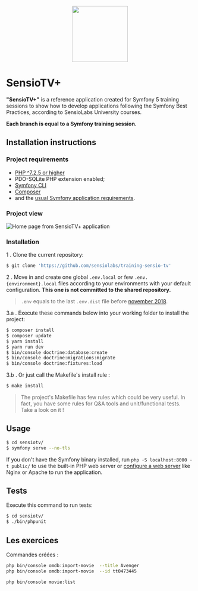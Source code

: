<p align="center"><a href="https://symfony.com" target="_blank">
    <img width=150 src="https://university.sensiolabs.com/images/sl-university-guy.png?sluv=98dbece26fd5a0434eea5e0577258d36eedf2db8">
</a></p>

# SensioTV+

**"SensioTV+"** is a reference application created for Symfony 5 training sessions to show how to develop applications following the Symfony Best Practices, according to SensioLabs University courses.

**Each branch is equal to a Symfony training session.**

## Installation instructions

### Project requirements

- [PHP ^7.2.5 or higher](http://php.net/manual/fr/install.php)
- PDO-SQLite PHP extension enabled;
- [Symfony CLI](https://symfony.com/download)
- [Composer](https://getcomposer.org/download)
- and the [usual Symfony application requirements][1].

### Project view

![Home page from SensioTV+ application](data/sensiotv_readme_screenshot.png?raw=true "Home page")

### Installation

1 . Clone the current repository:
```bash
$ git clone 'https://github.com/sensiolabs/training-sensio-tv'
```

2 . Move in and create one global `.env.local` or few `.env.{environment}.local` files according to your environments with your default configuration.
**This one is not committed to the shared repository.**
> `.env` equals to the last `.env.dist` file before [november 2018][2].

3.a . Execute these commands below into your working folder to install the project:
```bash
$ composer install
$ composer update
$ yarn install
$ yarn run dev
$ bin/console doctrine:database:create
$ bin/console doctrine:migrations:migrate
$ bin/console doctrine:fixtures:load
```

3.b . Or just call the Makefile's install rule :
```bash
$ make install
```

> The project's Makefile has few rules which could be very useful. 
> In fact, you have some rules for Q&A tools and unit/functional tests.
> Take a look on it !

## Usage

```bash
$ cd sensiotv/
$ symfony serve --no-tls
```

If you don't have the Symfony binary installed, run `php -S localhost:8000 -t public/`
to use the built-in PHP web server or [configure a web server][3] like Nginx or
Apache to run the application.

## Tests

Execute this command to run tests:

```bash
$ cd sensiotv/
$ ./bin/phpunit
```

[1]: https://symfony.com/doc/current/reference/requirements.html
[2]: https://symfony.com/doc/current/configuration.html#managing-multiple-env-files
[3]: https://symfony.com/doc/current/cookbook/configuration/web_server_configuration.html

## Les exercices

Commandes créées :
```bash
php bin/console omdb:import-movie  --title Avenger
php bin/console omdb:import-movie  --id tt0473445

php bin/console movie:list
```